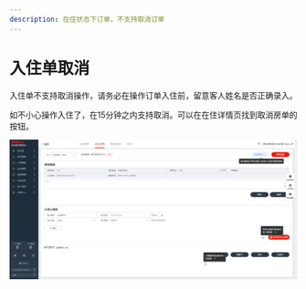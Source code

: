 ```yaml
---
description: 在住状态下订单，不支持取消订单
---
```


# 入住单取消

入住单不支持取消操作，请务必在操作订单入住前，留意客人姓名是否正确录入。

如不小心操作入住了，在15分钟之内支持取消。可以在在住详情页找到取消房单的按钮。

![](../../.gitbook/assets/image%20%28898%29.png)



